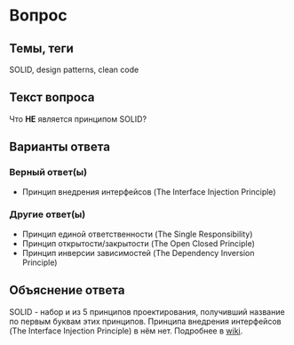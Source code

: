 # Вопрос

## Темы, теги

SOLID, design patterns, clean code

## Текст вопроса

Что **НЕ** является принципом SOLID?

## Варианты ответа

### Верный ответ(ы)

* Принцип внедрения интерфейсов (The Interface Injection Principle)

### Другие ответ(ы)

* Принцип единой ответственности (The Single Responsibility)
* Принцип открытости/закрытости (The Open Closed Principle)
* Принцип инверсии зависимостей (The Dependency Inversion Principle)

## Объяснение ответа

SOLID - набор и из 5 принципов проектирования, получивший название по первым буквам этих принципов. Принципа внедрения интерфейсов (The Interface Injection Principle) в нём нет. Подробнее в [wiki](https://technical-excellence.ru/wiki/SOLID).
